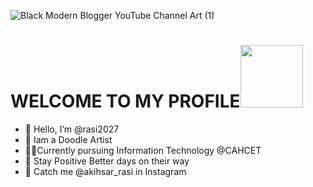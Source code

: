 ![Black Modern Blogger YouTube Channel Art (1)](https://user-images.githubusercontent.com/111967006/197776204-ea607e3c-27ec-41e3-8637-34459798e83c.gif)



# **WELCOME TO MY PROFILE**<img src="https://user-images.githubusercontent.com/111967006/199490847-50a05456-e44b-4b39-afd4-7dcf3dca049c.gif" width="100px">
- 👋 Hello, I’m @rasi2027
- 👀 Iam a Doodle Artist
- 👩‍💻Currently pursuing Information Technology @CAHCET
- 💙 Stay Positive Better days on their way
- 💬 Catch me @akihsar_rasi in Instagram 

<!---
rasi2027/rasi2027 is a ✨ special ✨ repository because its `README.md` (this file) appears on your GitHub profile.
You can click the Preview link to take a look at your changes.
--->
